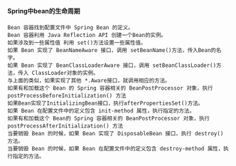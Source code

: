 #### Spring中bean的生命周期
    Bean 容器找到配置文件中 Spring Bean 的定义。
    Bean 容器利用 Java Reflection API 创建一个Bean的实例。
    如果涉及到一些属性值 利用 set()方法设置一些属性值。
    如果 Bean 实现了 BeanNameAware 接口，调用 setBeanName()方法，传入Bean的名字。
    如果 Bean 实现了 BeanClassLoaderAware 接口，调用 setBeanClassLoader()方法，传入 ClassLoader对象的实例。
    与上面的类似，如果实现了其他 *.Aware接口，就调用相应的方法。
    如果有和加载这个 Bean 的 Spring 容器相关的 BeanPostProcessor 对象，执行postProcessBeforeInitialization() 方法
    如果Bean实现了InitializingBean接口，执行afterPropertiesSet()方法。
    如果 Bean 在配置文件中的定义包含 init-method 属性，执行指定的方法。
    如果有和加载这个 Bean的 Spring 容器相关的 BeanPostProcessor 对象，执行postProcessAfterInitialization() 方法
    当要销毁 Bean 的时候，如果 Bean 实现了 DisposableBean 接口，执行 destroy() 方法。
    当要销毁 Bean 的时候，如果 Bean 在配置文件中的定义包含 destroy-method 属性，执行指定的方法。